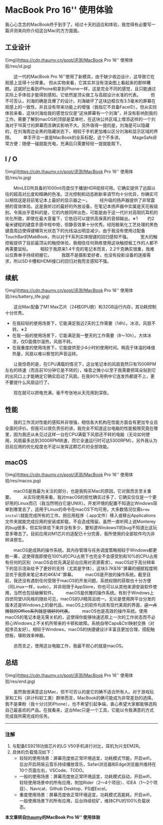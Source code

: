 # MacBook Pro 16'' 使用体验

我心心念念的MacBook终于到手了。经过十天的适应和体验，我觉得有必要写一篇评测来向你介绍这台Mac的方方面面。

## 工业设计

![img](https://cdn.thaumy.cn/post/评测/MacBook Pro 16'' 使用体验/res/id.jpg)

  这一代的MacBook Pro 16''使用了新模具，由于缺少收边设计，这导致它在观感上显得十分厚重。 但从实物来看，它其实并没有渲染图上看起来的那样糟糕。这就好比看到iPhone和拿到iPhone一样，这是完全不同的感觉，且只能通过实际上手体验才能得到感知。它依然是顶尖做工与高超设计水准的代表。
  但不可否认，刘海的确是丑爆了的设计。刘海破坏了这块边框仅有3.5毫米的屏幕在观感上的一致性，并且没有带来功能上的增强（我指它不具备FaceID）。但从实际体验来看，这块刘海给我的感觉仅仅是“这块屏幕有一个刘海”，并没有影响到我的工作。需要了解到macOS的顶部是菜单栏，在这块公共区域上增添这样的一个刘海对于16英寸的屏幕而言确实影响不大。另外值得一提的是，刘海是可以隐藏的，在刘海周边全黑的隐藏状态下，相较于手机更加难以区分刘海和显示区域的界限。
  单手开合一直是MacBook的全系标配，这个不多讲。
  MageSafe非常方便：随便一碰就能充电，充满后只需要轻轻一提就能取下。

## I / O

![img](https://cdn.thaumy.cn/post/评测/MacBook Pro 16'' 使用体验/res/io.jpg)

  MiniLED所具备的1000nit亮度仅于播放HDR视频可用。它确实提供了远超以往的超高对比度和精确的色准。泛光控制和动态刷新率调节均十分优异，你确实可以相信这是目前笔记本上最好的显示器之一。
  经升级的扬声器提供了非常震撼的音效体验。这是我听过的最好的外放设备，在笔记本扬声器中实属是天花板级别。令我出乎意料的是，它的内放同样出色，可能是由于这一代针对高阻抗耳机的优化所致，即使在最大音量下，它依旧可以提供高保真的音频输出。∗1
  约2毫米键程的键盘手感中规中矩，但静音效果十分优秀。经阳极氧化工艺处理的黑色键盘周边使得键帽背光状态下的光线溢出明显减少。由于我没有使用过配备TouchBar的MabBook，所以对于F系列实体按键的回归感知不强。
  宽大的触控板提供了目前最顶尖的触控体验，我相信任何熟练使用这块触控板工作的人都不再需要鼠标。
  相较于我原来1.4千克的笔记本而言，2.2千克确实很重，我难以仅靠单手持续把握它。
  我既不是摄影爱好者，也没有投影设备的连接需求，所以SD卡槽和HDMI接口的回归对我而言感知不强。

## 续航

![img](https://cdn.thaumy.cn/post/评测/MacBook Pro 16'' 使用体验/res/battery_life.jpg)

  这台Mac配备了M1 Max芯片（24核GPU款）和32GB运行内存，其功耗控制十分优秀。

- 在我较轻的使用场景下，它能满足我近2天的工作需要（14h）。冰凉，风扇不转。∗2
- 在我一般的使用场景下，它能满足我一整天的工作需要（8～10h）。大体冰凉，仅D面偶尔温热，风扇不转。
- 在我重度的使用场景下，它能提供至少4小时的使用时间。稍高于体温的峰值热量，风扇以难以察觉的声音运转。

  让我惊奇的是，在CPU满载的情况下，这台笔记本的风扇竟然只有1500RPM左右的转速（而且前10分钟它是不转的），噪音之微小以至于我需要把耳朵贴到它的出风口上才能确定它确实启动了风扇。在我90%用例中它连发热都提不上，更不要提什么风扇运行了。

  现在就可以把电充满，毫不夸张地从天亮用到深夜。

## 性能

  我的工作流对性能的感知并非很强，相信各大机构在性能方面会有更加专业且全面的评价。但我可以很负责任的讲，我完全不知道这台电脑的性能极限究竟在哪里，因为我还从未见过这样一台在CPU满载下风扇还不转的电脑（无论如何使用，风扇最多达到3000RPM转速，而它全速运行时可达5300RPM）。另外我认为目前应用的优化程度也不足以发挥这颗芯片的全部效能。

## macOS

![img](https://cdn.thaumy.cn/post/评测/MacBook Pro 16'' 使用体验/res/macos.jpg)

  macOS是我最为关注的部分，也是我购买Mac的原因，它对我而言至关重要。
  从实际使用来看，我对macOS的担忧确实过多了，它确实仅仅是一个更好用的Linux而已（我当然明白它是UNIX）。开发环境的配置不知道比Windows简单到哪里去了，适用于Linux的命令在macOS下均可用，大多数情况仅需`brew install`就能完成所有的工作。把应用程序（.app文件）移入或移出Applications文件夹就能完成应用的安装或卸载，不会造成残留。虽然一直听网上说Monterey的bug很多，但实际体验下来并没有多少，要知道Windows11的bug不知道比这玩意多哪去了。目前应用对M1芯片的适配已十分完善，我所使用的全部软件均为非转译原生。

  macOS是成熟的操作系统。其内存管理与任务调度策略相较于Windows都更胜一筹，这使得我即使在100%的CPU占用下也完全不会感受到和10%的CPU占用有任何的区别（macOS会优先满足前台应用对资源需求）。macOS对于高分辨率下的显示渲染给予了更好的支持（尤其是字体），这块3.7K&16''屏幕的细腻程度明显优于我原来笔记本的4K&14''屏幕。
  macOS是开放的操作系统。截至目前，我还没有遇到任何受限于macOS的开发问题，系统权限的获取也十分方便（同Linux一样，sudo）。并非局限于AppStore，你也可以从其他来源安装软件使用，当然也包括破解软件。
  macOS是优雅的操作系统。有别于Windows上四世同堂UI风格的随处可见，macOS的UI精简且统一。无论是使用跨平台分发的版本还是Windows上的替代品，macOS上的软件均具有现代美观的界面，~~这一点微软的Office系列就是很好的代表~~。
  macOS也是高效的操作系统。使用macOS的笔记本是无需关机的，这使得你能够快速还原上一次的工作状态而不必担心Windows上不关机所带来的卡顿和故障。系统自带Caps&Ctrl映射交换（对程序员友好）。相较于Windows，macOS的快捷键设计丰富且更加合理，搭配触控板，堪称效率神器。

  总而言之，使用这台电脑工作，我最不担心的就是macOS。

## 总结

![img](https://cdn.thaumy.cn/post/评测/MacBook Pro 16'' 使用体验/res/end.jpg)

  虽然我很满意这台Mac，但不可否认的是它的确不适合所有人。对于游戏玩家和工科（非计科软工类）群体而言，MacBook的确可能成为非常差劲的选择。我不是果粉（我十分讨厌iPhone），也不希望引起争端，衷心希望大家都能够选购自己最喜欢的产品。在我看来，这台Mac只是一个工具，它能以令我满意的方式完成我所需完成的任务。

------

### 注解

1. 与配备ES9218功放芯片的LG V50手机进行对比，耳机为兴戈EM2R。
2. 具体的负载情况如下：
   - 较轻的使用场景：屏幕亮度依正常环境适宜，功耗模式节能，开启wifi，后台开启网易云音乐持续播放音乐，Safari浏览器和Edge浏览器共维持在10个页面左右，VSCode、TODO。
   - 一般的使用场景：屏幕亮度依正常环境适宜，功耗模式自动，开启wifi，较轻使用场景中的所有应用，附加Rider（2～4个项目）、IDEA（1～2个项目）、Navicat、Github Desktop、PS或Excel。
   - 重度使用场景：屏幕亮度依正常环境适宜，功耗模式高能耗，开启wifi，一般使用场景下的所有应用，后台持续挖矿，维持CPU的100%负载状态。

**本文章转自[thaumy](https://www.thaumy.cn/12456)的MacBook Pro 16'' 使用体验**